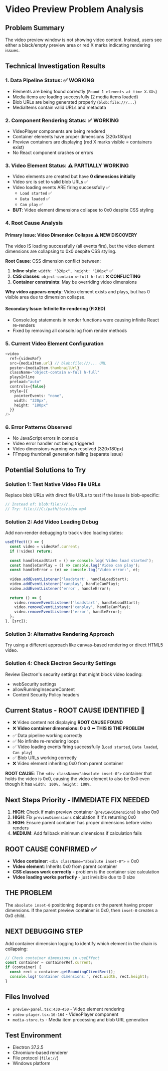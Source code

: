 # Video Preview Problem Analysis

## Problem Summary
The video preview window is not showing video content. Instead, users see either a black/empty preview area or red X marks indicating rendering issues.

## Technical Investigation Results

### 1. **Data Pipeline Status: ✅ WORKING**
- Elements are being found correctly (`Found 1 elements at time X.XXs`)
- Media items are loading successfully (2 media items loaded)
- Blob URLs are being generated properly (`blob:file:///...`)
- MediaItems contain valid URLs and metadata

### 2. **Component Rendering Status: ✅ WORKING**
- VideoPlayer components are being rendered
- Container elements have proper dimensions (320x180px)
- Preview containers are displaying (red X marks visible = containers exist)
- No React component crashes or errors

### 3. **Video Element Status: ⚠️ PARTIALLY WORKING**
- Video elements are created but have **0 dimensions initially**
- Video src is set to valid blob URLs ✅
- Video loading events ARE firing successfully ✅
  - `Load started` ✅
  - `Data loaded` ✅ 
  - `Can play` ✅
- **BUT**: Video element dimensions collapse to 0x0 despite CSS styling

### 4. **Root Cause Analysis**

#### Primary Issue: Video Dimension Collapse ⚠️ **NEW DISCOVERY**
The video IS loading successfully (all events fire), but the video element dimensions are collapsing to 0x0 despite CSS styling.

**Root Cause**: CSS dimension conflict between:
1. **Inline style**: `width: "320px", height: "180px"` ✅
2. **CSS classes**: `object-contain w-full h-full` ❌ **CONFLICTING**
3. **Container constraints**: May be overriding video dimensions

**Why video appears empty**: Video element exists and plays, but has 0 visible area due to dimension collapse.

#### Secondary Issue: Infinite Re-rendering (FIXED)
- Console.log statements in render functions were causing infinite React re-renders
- Fixed by removing all console.log from render methods

### 5. **Current Video Element Configuration**
```typescript
<video
  ref={videoRef}
  src={mediaItem.url} // blob:file:///... URL
  poster={mediaItem.thumbnailUrl}
  className="object-contain w-full h-full"
  playsInline
  preload="auto"
  controls={false}
  style={{ 
    pointerEvents: "none",
    width: "320px",
    height: "180px"
  }}
/>
```

### 6. **Error Patterns Observed**
- No JavaScript errors in console
- Video error handler not being triggered
- Video dimensions warning was resolved (320x180px)
- FFmpeg thumbnail generation failing (separate issue)

## Potential Solutions to Try

### Solution 1: Test Native Video File URLs
Replace blob URLs with direct file URLs to test if the issue is blob-specific:
```typescript
// Instead of: blob:file:///...
// Try: file:///C:/path/to/video.mp4
```

### Solution 2: Add Video Loading Debug
Add non-render debugging to track video loading states:
```typescript
useEffect(() => {
  const video = videoRef.current;
  if (!video) return;
  
  const handleLoadStart = () => console.log('Video load started');
  const handleCanPlay = () => console.log('Video can play');
  const handleError = (e) => console.log('Video error:', e);
  
  video.addEventListener('loadstart', handleLoadStart);
  video.addEventListener('canplay', handleCanPlay);
  video.addEventListener('error', handleError);
  
  return () => {
    video.removeEventListener('loadstart', handleLoadStart);
    video.removeEventListener('canplay', handleCanPlay);
    video.removeEventListener('error', handleError);
  };
}, [src]);
```

### Solution 3: Alternative Rendering Approach
Try using a different approach like canvas-based rendering or direct HTML5 video.

### Solution 4: Check Electron Security Settings
Review Electron's security settings that might block video loading:
- webSecurity settings
- allowRunningInsecureContent
- Content Security Policy headers

## Current Status - **ROOT CAUSE IDENTIFIED** 🎯
- ❌ Video content not displaying **ROOT CAUSE FOUND**
- ❌ **Video container dimensions: 0 x 0** ⬅️ **THIS IS THE PROBLEM**
- ✅ Data pipeline working correctly
- ✅ No infinite re-rendering loops  
- ✅ Video loading events firing successfully (`Load started`, `Data loaded`, `Can play`)
- ✅ Blob URLs working correctly
- ❌ Video element inheriting 0x0 from parent container

**ROOT CAUSE**: The `<div className="absolute inset-0">` container that holds the video is 0x0, causing the video element to also be 0x0 even though it has `width: 100%, height: 100%`.

## Next Steps Priority - **IMMEDIATE FIX NEEDED** 
1. **HIGH**: Check if main preview container (`previewDimensions`) is also 0x0
2. **HIGH**: Fix `previewDimensions` calculation if it's returning 0x0  
3. **HIGH**: Ensure parent container has proper dimensions before video renders
4. **MEDIUM**: Add fallback minimum dimensions if calculation fails

## **ROOT CAUSE CONFIRMED** ✅
- **Video container**: `<div className="absolute inset-0">` = 0x0 
- **Video element**: Inherits 0x0 from parent container
- **CSS classes work correctly** - problem is the container size calculation
- **Video loading works perfectly** - just invisible due to 0 size

## **THE PROBLEM**
The `absolute inset-0` positioning depends on the parent having proper dimensions. If the parent preview container is 0x0, then `inset-0` creates a 0x0 child.

## **NEXT DEBUGGING STEP**
Add container dimension logging to identify which element in the chain is collapsing:
```typescript
// Check container dimensions in useEffect
const container = containerRef.current;
if (container) {
  const rect = container.getBoundingClientRect();
  console.log('Container dimensions:', rect.width, rect.height);
}
```

## Files Involved
- `preview-panel.tsx:430-450` - Video element rendering
- `video-player.tsx:16-164` - VideoPlayer component
- `media-store.ts` - Media item processing and blob URL generation

## Test Environment
- Electron 37.2.5
- Chromium-based renderer
- File protocol (`file://`)
- Windows platform
